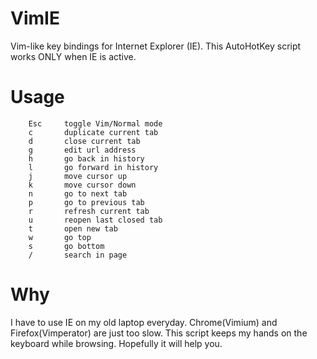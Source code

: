 VimIE
=====

Vim-like key bindings for Internet Explorer (IE). This AutoHotKey script works ONLY when IE is active.

Usage
=====

 
		Esc		toggle Vim/Normal mode
		c		duplicate current tab
		d		close current tab
		g		edit url address 
		h		go back in history
		l		go forward in history
 		j		move cursor up
 		k		move cursor down
		n		go to next tab
		p		go to previous tab
		r		refresh current tab
		u		reopen last closed tab
		t		open new tab
		w		go top
		s		go bottom
		/		search in page


Why
===
I have to use IE on my old laptop everyday. Chrome(Vimium) and Firefox(Vimperator) are just too slow. This script keeps my hands on the keyboard while browsing. Hopefully it will help you. 
  
